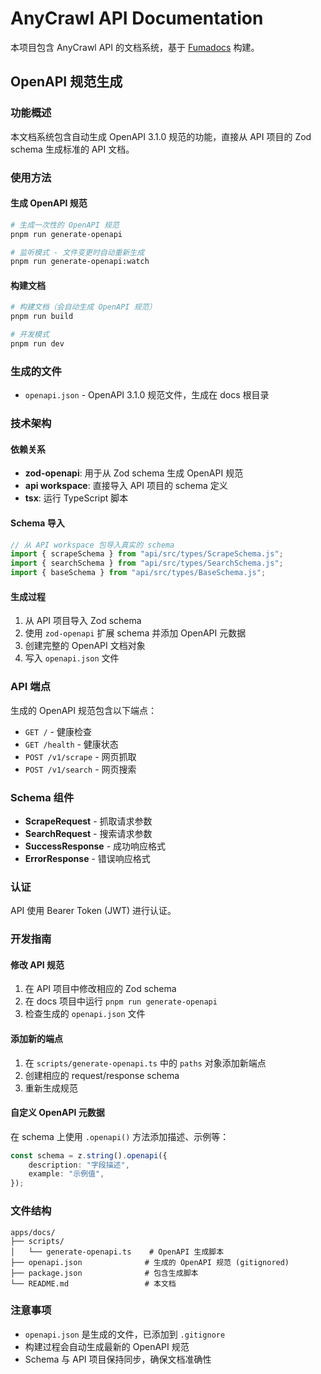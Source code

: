# AnyCrawl API Documentation

本项目包含 AnyCrawl API 的文档系统，基于 [Fumadocs](https://fumadocs.vercel.app/) 构建。

## OpenAPI 规范生成

### 功能概述

本文档系统包含自动生成 OpenAPI 3.1.0 规范的功能，直接从 API 项目的 Zod schema 生成标准的 API 文档。

### 使用方法

#### 生成 OpenAPI 规范

```bash
# 生成一次性的 OpenAPI 规范
pnpm run generate-openapi

# 监听模式 - 文件变更时自动重新生成
pnpm run generate-openapi:watch
```

#### 构建文档

```bash
# 构建文档（会自动生成 OpenAPI 规范）
pnpm run build

# 开发模式
pnpm run dev
```

### 生成的文件

- `openapi.json` - OpenAPI 3.1.0 规范文件，生成在 docs 根目录

### 技术架构

#### 依赖关系

- **zod-openapi**: 用于从 Zod schema 生成 OpenAPI 规范
- **api workspace**: 直接导入 API 项目的 schema 定义
- **tsx**: 运行 TypeScript 脚本

#### Schema 导入

```typescript
// 从 API workspace 包导入真实的 schema
import { scrapeSchema } from "api/src/types/ScrapeSchema.js";
import { searchSchema } from "api/src/types/SearchSchema.js";
import { baseSchema } from "api/src/types/BaseSchema.js";
```

#### 生成过程

1. 从 API 项目导入 Zod schema
2. 使用 `zod-openapi` 扩展 schema 并添加 OpenAPI 元数据
3. 创建完整的 OpenAPI 文档对象
4. 写入 `openapi.json` 文件

### API 端点

生成的 OpenAPI 规范包含以下端点：

- `GET /` - 健康检查
- `GET /health` - 健康状态
- `POST /v1/scrape` - 网页抓取
- `POST /v1/search` - 网页搜索

### Schema 组件

- **ScrapeRequest** - 抓取请求参数
- **SearchRequest** - 搜索请求参数
- **SuccessResponse** - 成功响应格式
- **ErrorResponse** - 错误响应格式

### 认证

API 使用 Bearer Token (JWT) 进行认证。

### 开发指南

#### 修改 API 规范

1. 在 API 项目中修改相应的 Zod schema
2. 在 docs 项目中运行 `pnpm run generate-openapi`
3. 检查生成的 `openapi.json` 文件

#### 添加新的端点

1. 在 `scripts/generate-openapi.ts` 中的 `paths` 对象添加新端点
2. 创建相应的 request/response schema
3. 重新生成规范

#### 自定义 OpenAPI 元数据

在 schema 上使用 `.openapi()` 方法添加描述、示例等：

```typescript
const schema = z.string().openapi({
    description: "字段描述",
    example: "示例值",
});
```

### 文件结构

```
apps/docs/
├── scripts/
│   └── generate-openapi.ts    # OpenAPI 生成脚本
├── openapi.json              # 生成的 OpenAPI 规范 (gitignored)
├── package.json              # 包含生成脚本
└── README.md                 # 本文档
```

### 注意事项

- `openapi.json` 是生成的文件，已添加到 `.gitignore`
- 构建过程会自动生成最新的 OpenAPI 规范
- Schema 与 API 项目保持同步，确保文档准确性
